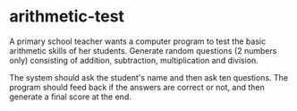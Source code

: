# arithmetic-test

A primary school teacher wants a computer program to test the basic arithmetic skills of her students. Generate random questions (2 numbers only) consisting of addition, subtraction, multiplication and division.

The system should ask the student's name and then ask ten questions. The program should feed back if the answers are correct or not, and then generate a final score at the end.
